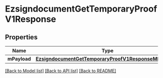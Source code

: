 # EzsigndocumentGetTemporaryProofV1Response

## Properties
Name | Type | Description | Notes
------------ | ------------- | ------------- | -------------
**mPayload** | [**EzsigndocumentGetTemporaryProofV1ResponseMPayload***](EzsigndocumentGetTemporaryProofV1ResponseMPayload.md) |  | 

[[Back to Model list]](../README.md#documentation-for-models) [[Back to API list]](../README.md#documentation-for-api-endpoints) [[Back to README]](../README.md)



